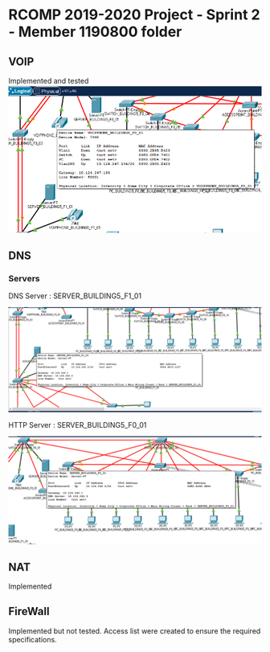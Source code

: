 RCOMP 2019-2020 Project - Sprint 2 - Member 1190800 folder
===========================================

## VOIP
Implemented and tested
![VOIP_SCREENSHOT](VOIP_SCREENSHOT.PNG)
## DNS 
### Servers
DNS Server : SERVER_BUILDING5_F1_01

![DNS_SCREENSHOT](DNS_SCREENSHOT.PNG)

HTTP Server : SERVER_BUILDING5_F0_01

![HTTP_SCREENSHOT](HTTP_SCREENSHOT.PNG)

## NAT
Implemented

## FireWall
Implemented but not tested. Access list were created to ensure the required specifications.